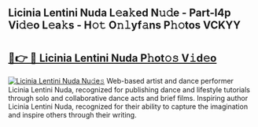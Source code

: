 ## Licinia Lentini Nuda L𝚎a𝚔ed N𝚞𝚍e - Part-l4p Vi𝚍𝚎o L𝚎a𝚔s - H𝚘𝚝 O𝚗𝚕yf𝚊ns P𝚑𝚘tos VCKYY

# <h2><a href="http://kf2fvt.oniu.top/?m=Licinia+Lentini+Nuda">🔗👉 🔴 Licinia Lentini Nuda P𝚑ot𝚘𝚜 V𝚒d𝚎o</a></h2>

[![Licinia Lentini Nuda Nu𝚍e𝚜](https://i.imgur.com/0qMVB7G.gif)](http://kf2fvt.oniu.top/?m=Licinia+Lentini+Nuda)
Web-based artist and dance performer Licinia Lentini Nuda, recognized for publishing dance and lifestyle tutorials through solo and collaborative dance acts and brief films. Inspiring author Licinia Lentini Nuda, recognized for their ability to capture the imagination and inspire others through their writing.  
